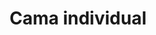 ---
layout: ../../../layouts/ProductLayout.astro
title: 'Cama individual'
description: 'Fabricación de cama individual.'
slug: '/productos/camas/individual-4'
pubDate: 2022-07-04
image:
    url: '/images/webp/camas/individual-4.webp'
    alt: 'The Astro logo on a dark background with a pink glow.'
    metaurl: '/images/jpeg/camas/individual-4.jpeg'
tags: ["astro", "blogging", "learning in public"]
---